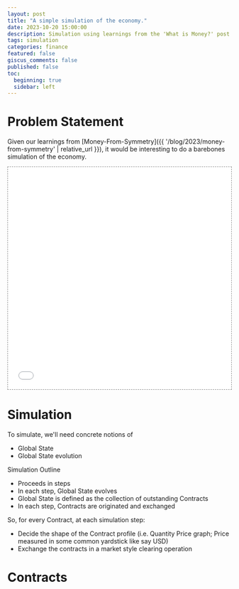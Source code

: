 ```yaml
---
layout: post
title: "A simple simulation of the economy."
date: 2023-10-20 15:00:00
description: Simulation using learnings from the 'What is Money?' post.
tags: simulation
categories: finance
featured: false
giscus_comments: false
published: false
toc:
  beginning: true
  sidebar: left
---
```


# Problem Statement

Given our learnings from [Money-From-Symmetry]({{ '/blog/2023/money-from-symmetry' | relative_url }}), it would be interesting to do a barebones simulation of the economy.

<iframe src="{{ '/assets/plotly/finance-simulation.html' | relative_url }}" frameborder='0' scrolling='no' height="500px" width="100%" style="border: 1px dashed grey;"></iframe>

# Simulation

To simulate, we'll need concrete notions of
* Global State
* Global State evolution

Simulation Outline
* Proceeds in steps
* In each step, Global State evolves
* Global State is defined as the collection of outstanding Contracts
* In each step, Contracts are originated and exchanged

So, for every Contract, at each simulation step:
* Decide the shape of the Contract profile (i.e. Quantity Price graph; Price measured in some common yardstick like say USD)
* Exchange the contracts in a market style clearing operation

# Contracts
